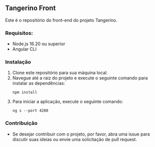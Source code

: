 ## Tangerino Front

Este é o repositório do front-end do projeto Tangerino.

### Requisitos:
- Node.js 16.20 ou superior
- Angular CLI

### Instalação
1. Clone este repositório para sua máquina local.
2. Navegue até a raiz do projeto e execute o seguinte comando para instalar as dependências:
   ```
   npm install
   ```
3. Para iniciar a aplicação, execute o seguinte comando:
   ```
   ng s --port 4200
   ```

### Contribuição
- Se desejar contribuir com o projeto, por favor, abra uma issue para discutir suas ideias ou envie uma solicitação de pull request.

